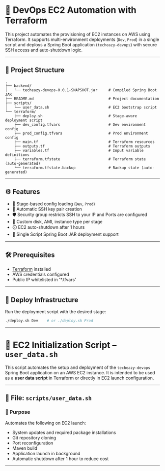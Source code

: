 # 🚀 DevOps EC2 Automation with Terraform

This project automates the provisioning of EC2 instances on AWS using Terraform. It supports multi-environment deployments (`Dev`, `Prod`) in a single script and deploys a Spring Boot application (`techeazy-devops`) with secure SSH access and auto-shutdown logic.

---

## 📁 Project Structure

```
.
├── backend/
│   └── techeazy-devops-0.0.1-SNAPSHOT.jar     # Compiled Spring Boot JAR
├── README.md                                  # Project documentation
├── scripts/
│   └── user_data.sh                           # EC2 bootstrap script
└── terraform/
    ├── deploy.sh                              # Stage-aware deployment script
    ├── dev_config.tfvars                      # Dev environment config
    ├── prod_config.tfvars                     # Prod environment config
    ├── main.tf                                # Terraform resources
    ├── outputs.tf                             # Terraform outputs
    ├── variables.tf                           # Input variable definitions
    ├── terraform.tfstate                      # Terraform state (auto-generated)
    └── terraform.tfstate.backup               # Backup state (auto-generated)
```

    
---

## ⚙️ Features

- 🔁 Stage-based config loading (`Dev`, `Prod`)
- 🔐 Automatic SSH key pair creation
- 🛡️ Security group restricts SSH to your IP and Ports are configured
- 💾 Custom disk, AMI, instance type per stage
- ⏲️ EC2 auto-shutdown after 1 hours
- 🚀 Single Script Spring Boot JAR deployment support

---

## 🛠️ Prerequisites

- [Terraform](https://developer.hashicorp.com/terraform/downloads) installed
- AWS credentials configured
- Public IP whitelisted in '*.tfvars' 

---

## 🧱 Deploy Infrastructure

Run the deployment script with the desired stage:

```bash
./deploy.sh Dev    # or ./deploy.sh Prod
```

---
# 🚀 EC2 Initialization Script – `user_data.sh`

This script automates the setup and deployment of the `techeazy-devops` Spring Boot application on an AWS EC2 instance. It is intended to be used as a **user data script** in Terraform or directly in EC2 launch configuration.

---

## 📜 File: `scripts/user_data.sh`

### 🎯 Purpose

Automates the following on EC2 launch:
- System updates and required package installations
- Git repository cloning
- Port reconfiguration
- Maven build
- Application launch in background
- Automatic shutdown after 1 hour to reduce cost

---






